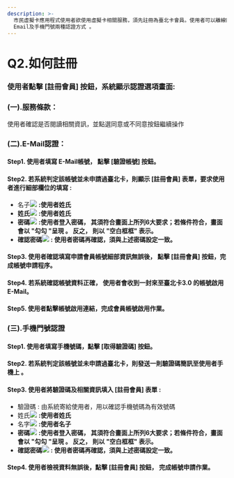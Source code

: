 ```yaml
---
description: >-
  市民虛擬卡應用程式使用者欲使用虛擬卡相關服務，須先註冊為臺北卡會員。使用者可以離線臨櫃方式申請或在線上會員中心平台進行申請，亦可直接在行動裝置App上申請帳號，成為會員。行動裝置App介面提供
  Email及手機門號兩種認證方式 。
---
```


# Q2.如何註冊

### 使用者點擊 \[註冊會員\] 按鈕，系統顯示認證選項畫面:

### \(一\).服務條款：

使用者確認是否閱讀相關資訊，並點選同意或不同意按鈕繼續操作

### \(二\).E-Mail認證：

#### Step1. 使用者填寫 E-Mail帳號， 點擊 \[驗證帳號\] 按鈕。

#### Step2. 若系統判定該帳號並未申請過臺北卡，則顯示 \[註冊會員\] 表單，要求使用者進行細部欄位的填寫 :

* 名子![](https://firebasestorage.googleapis.com/v0/b/gitbook-28427.appspot.com/o/assets%2F-LAqRLJ2KzQChHYvE_sJ%2F-LAqSKryLCXqW12mfPMr%2F-LAqSLqz1uAKncEBQwfo%2Fstar.png?generation=1524553319422108&alt=media) **:使用者姓氏**
* **姓氏**![](https://firebasestorage.googleapis.com/v0/b/gitbook-28427.appspot.com/o/assets%2F-LAqRLJ2KzQChHYvE_sJ%2F-LAqSKryLCXqW12mfPMr%2F-LAqSLqz1uAKncEBQwfo%2Fstar.png?generation=1524553319422108&alt=media) **:使用者姓氏**
* **密碼**![](https://firebasestorage.googleapis.com/v0/b/gitbook-28427.appspot.com/o/assets%2F-LAqRLJ2KzQChHYvE_sJ%2F-LAqSKryLCXqW12mfPMr%2F-LAqSLqz1uAKncEBQwfo%2Fstar.png?generation=1524553319422108&alt=media) **:使用者登入密碼， 其須符合畫面上所列6大要求；若條件符合，畫面會以 "勾勾 "呈現 。 反之， 則以 "空白框框" 表示。**
* **確認密碼**![](https://firebasestorage.googleapis.com/v0/b/gitbook-28427.appspot.com/o/assets%2F-LAqRLJ2KzQChHYvE_sJ%2F-LAqSKryLCXqW12mfPMr%2F-LAqSLqz1uAKncEBQwfo%2Fstar.png?generation=1524553319422108&alt=media) **: 使用者密碼再確認，須與上述密碼設定一致。**

#### Step3. 使用者確認填寫申請會員帳號細部資訊無誤後， 點擊 \[註冊會員\] 按鈕，完成帳號申請程序。

#### Step4. 若系統確認帳號資料正確， 使用者會收到一封來至臺北卡3.0 的帳號啟用E-Mail。

#### Step5. 使用者點擊帳號啟用連結，完成會員帳號啟用作業。

### \(三\).手機門號認證

#### Step1. 使用者填寫手機號碼，點擊 \[取得驗證碼\] 按鈕。

#### Step2. 若系統判定該帳號並未申請過臺北卡，則發送一則驗證碼簡訊至使用者手機上 。

#### Step3. 使用者將驗證碼及相關資訊填入 \[註冊會員\] 表單 :

* 驗證碼 : 由系統寄給使用者，用以確認手機號碼為有效號碼
* 姓氏![](https://firebasestorage.googleapis.com/v0/b/gitbook-28427.appspot.com/o/assets%2F-LAqRLJ2KzQChHYvE_sJ%2F-LAqSKryLCXqW12mfPMr%2F-LAqSLqz1uAKncEBQwfo%2Fstar.png?generation=1524553319422108&alt=media) **:使用者姓氏**
* 名字![](https://firebasestorage.googleapis.com/v0/b/gitbook-28427.appspot.com/o/assets%2F-LAqRLJ2KzQChHYvE_sJ%2F-LAqSKryLCXqW12mfPMr%2F-LAqSLqz1uAKncEBQwfo%2Fstar.png?generation=1524553319422108&alt=media) **:使用者名子**
* **密碼**![](https://firebasestorage.googleapis.com/v0/b/gitbook-28427.appspot.com/o/assets%2F-LAqRLJ2KzQChHYvE_sJ%2F-LAqSKryLCXqW12mfPMr%2F-LAqSLqz1uAKncEBQwfo%2Fstar.png?generation=1524553319422108&alt=media) **:使用者登入密碼， 其須符合畫面上所列6大要求；若條件符合，畫面會以 "勾勾 "呈現 。 反之， 則以 "空白框框" 表示。**
* **確認密碼**![](https://firebasestorage.googleapis.com/v0/b/gitbook-28427.appspot.com/o/assets%2F-LAqRLJ2KzQChHYvE_sJ%2F-LAqSKryLCXqW12mfPMr%2F-LAqSLqz1uAKncEBQwfo%2Fstar.png?generation=1524553319422108&alt=media) **: 使用者密碼再確認，須與上述密碼設定一致。**

#### Step4. 使用者檢視資料無誤後，點擊 \[註冊會員\] 按鈕， 完成帳號申請作業。




